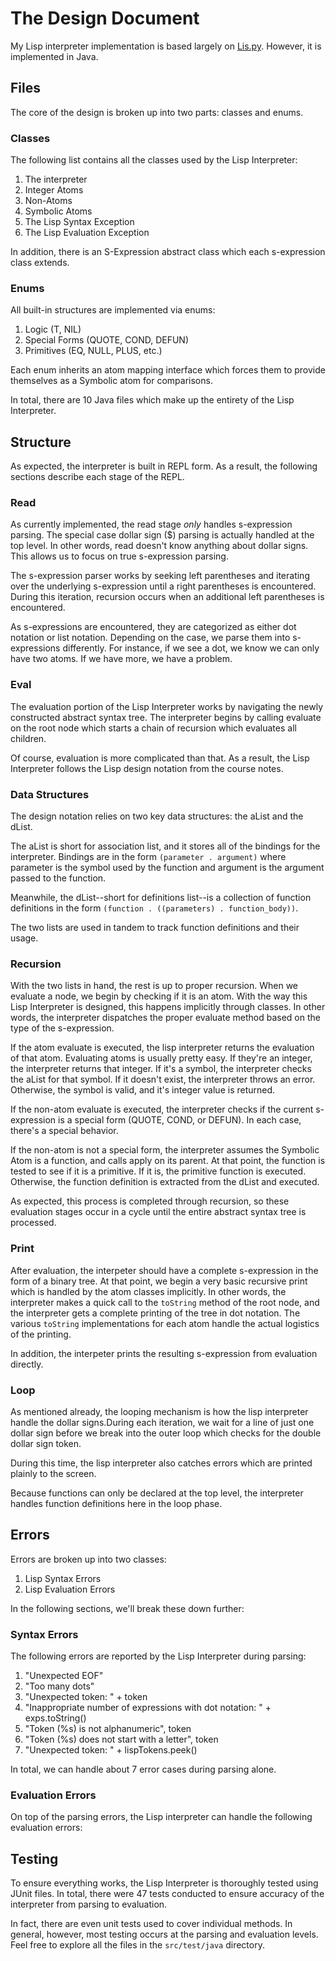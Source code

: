 # The Design Document

My Lisp interpreter implementation is based largely on [Lis.py][1]. 
However, it is implemented in Java.

## Files

The core of the design is broken up into two parts: classes and enums.

### Classes

The following list contains all the classes used by the Lisp
Interpreter:

1. The interpreter
2. Integer Atoms
3. Non-Atoms
4. Symbolic Atoms
5. The Lisp Syntax Exception
6. The Lisp Evaluation Exception

In addition, there is an S-Expression abstract class which each 
s-expression class extends. 

### Enums

All built-in structures are implemented via enums:

1. Logic (T, NIL)
2. Special Forms (QUOTE, COND, DEFUN)
3. Primitives (EQ, NULL, PLUS, etc.)

Each enum inherits an atom mapping interface which
forces them to provide themselves as a Symbolic atom for 
comparisons. 

In total, there are 10 Java files which make up the entirety
of the Lisp Interpreter.

## Structure

As expected, the interpreter is built in REPL form. As a result,
the following sections describe each stage of the REPL.

### Read

As currently implemented, the read stage *only* handles s-expression
parsing. The special case dollar sign ($) parsing is actually handled
at the top level. In other words, read doesn't know anything about
dollar signs. This allows us to focus on true s-expression parsing.

The s-expression parser works by seeking left parentheses and iterating
over the underlying s-expression until a right parentheses is encountered.
During this iteration, recursion occurs when an additional left parentheses
is encountered.

As s-expressions are encountered, they are categorized as either dot notation
or list notation. Depending on the case, we parse them into s-expressions
differently. For instance, if we see a dot, we know we can only have two
atoms. If we have more, we have a problem. 

### Eval

The evaluation portion of the Lisp Interpreter works by navigating the
newly constructed abstract syntax tree. The interpreter begins by calling
evaluate on the root node which starts a chain of recursion which evaluates
all children.

Of course, evaluation is more complicated than that. As a result, the Lisp
Interpreter follows the Lisp design notation from the course notes.

### Data Structures

The design notation relies on two key data structures: the aList and the dList.

The aList is short for association list, and it stores all of the bindings for
the interpreter. Bindings are in the form `(parameter . argument)` where
parameter is the symbol used by the function and argument is the argument 
passed to the function.

Meanwhile, the dList--short for definitions list--is a collection of function
definitions in the form `(function . ((parameters) . function_body))`.

The two lists are used in tandem to track function definitions and their usage.

### Recursion

With the two lists in hand, the rest is up to proper recursion. When we evaluate
a node, we begin by checking if it is an atom. With the way this Lisp Interpreter
is designed, this happens implicitly through classes. In other words, the
interpreter dispatches the proper evaluate method based on the type of the s-expression.

If the atom evaluate is executed, the lisp interpreter returns the evaluation of that
atom. Evaluating atoms is usually pretty easy. If they're an integer, the interpreter 
returns that integer. If it's a symbol, the interpreter checks the aList
for that symbol. If it doesn't exist, the interpreter throws an error.
Otherwise, the symbol is valid, and it's integer value is returned.

If the non-atom evaluate is executed, the interpreter checks if the current 
s-expression is a special form (QUOTE, COND, or DEFUN). In each case, there's
a special behavior. 

If the non-atom is not a special form, the interpreter assumes the Symbolic Atom
is a function, and calls apply on its parent. At that point, the function is
tested to see if it is a primitive. If it is, the primitive function is executed.
Otherwise, the function definition is extracted from the dList and executed.

As expected, this process is completed through recursion, so these evaluation
stages occur in a cycle until the entire abstract syntax tree is processed. 

### Print

After evaluation, the interpeter should have a complete s-expression in 
the form of a binary tree. At that point, we begin a very basic recursive 
print which is handled by the atom classes implicitly. In other words, the
interpreter makes a quick call to the `toString` method of the root node, 
and the interpreter gets a complete printing of the tree in dot notation. 
The various `toString` implementations for each atom handle the actual 
logistics of the printing.

In addition, the interpeter prints the resulting s-expression from evaluation directly.

### Loop

As mentioned already, the looping mechanism is how the lisp interpreter handle 
the dollar signs.During each iteration, we wait for a line of just one 
dollar sign before we break into the outer loop which checks for the double 
dollar sign token. 

During this time, the lisp interpreter also catches errors which are printed
plainly to the screen. 

Because functions can only be declared at the top level, the interpreter handles
function definitions here in the loop phase.

## Errors

Errors are broken up into two classes:

1. Lisp Syntax Errors
2. Lisp Evaluation Errors

In the following sections, we'll break these down further:

### Syntax Errors

The following errors are reported by the Lisp Interpreter during parsing:

1. "Unexpected EOF"
2. "Too many dots"
3. "Unexpected token: " + token
4. "Inappropriate number of expressions with dot notation: " + exps.toString()
5. "Token (%s) is not alphanumeric", token
6. "Token (%s) does not start with a letter", token
7. "Unexpected token: " + lispTokens.peek()

In total, we can handle about 7 error cases during parsing alone. 

### Evaluation Errors

On top of the parsing errors, the Lisp interpreter can handle the
following evaluation errors:

## Testing

To ensure everything works, the Lisp Interpreter is thoroughly
tested using JUnit files. In total, there were 47 tests conducted
to ensure accuracy of the interpreter from parsing to evaluation.

In fact, there are even unit tests used to cover individual methods.
In general, however, most testing occurs at the parsing and
evaluation levels. Feel free to explore all the files in the
`src/test/java` directory.

[1]: http://norvig.com/lispy.html

